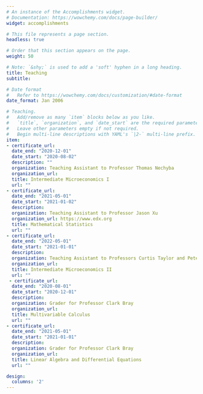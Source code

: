 ```yaml
---
# An instance of the Accomplishments widget.
# Documentation: https://wowchemy.com/docs/page-builder/
widget: accomplishments

# This file represents a page section.
headless: true

# Order that this section appears on the page.
weight: 50

# Note: `&shy;` is used to add a 'soft' hyphen in a long heading.
title: Teaching
subtitle:

# Date format
#   Refer to https://wowchemy.com/docs/customization/#date-format
date_format: Jan 2006

# Teaching.
#   Add/remove as many `item` blocks below as you like.
#   `title`, `organization`, and `date_start` are the required parameters.
#   Leave other parameters empty if not required.
#   Begin multi-line descriptions with YAML's `|2-` multi-line prefix.
item:
- certificate_url:
  date_end: "2020-12-01"
  date_start: "2020-08-02"
  description: ""
  organization: Teaching Assistant to Professor Thomas Nechyba
  organization_url: 
  title: Intermediate Microeconomics I
  url: ""
- certificate_url: 
  date_end: "2021-05-01"
  date_start: "2021-01-02"
  description: 
  organization: Teaching Assistant to Professor Jason Xu
  organization_url: https://www.edx.org
  title: Mathematical Statistics
  url: ""
- certificate_url: 
  date_end: "2022-05-01"
  date_start: "2021-01-01"
  description: 
  organization: Teaching Assistant to Professors Curtis Taylor and Peter Arcidiacono
  organization_url: 
  title: Intermediate Microeconomics II
  url: ""
 - certificate_url: 
  date_end: "2020-08-01"
  date_start: "2020-12-01"
  description: 
  organization: Grader for Professor Clark Bray
  organization_url: 
  title: Multivariable Calculus
  url: ""
- certificate_url: 
  date_end: "2021-05-01"
  date_start: "2021-01-01"
  description: 
  organization: Grader for Professor Clark Bray
  organization_url: 
  title: Linear Algebra and Differential Equations
  url: ""

design:
  columns: '2' 
---
```


